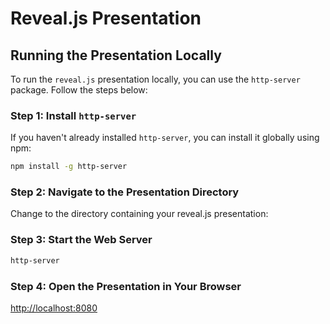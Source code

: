# Reveal.js Presentation

## Running the Presentation Locally

To run the `reveal.js` presentation locally, you can use the `http-server` package. Follow the steps below:

### Step 1: Install `http-server`

If you haven't already installed `http-server`, you can install it globally using npm:

```bash
npm install -g http-server
```

### Step 2: Navigate to the Presentation Directory
Change to the directory containing your reveal.js presentation:

### Step 3: Start the Web Server

```bash
http-server
```

### Step 4: Open the Presentation in Your Browser
[http://localhost:8080](http://localhost:8080)